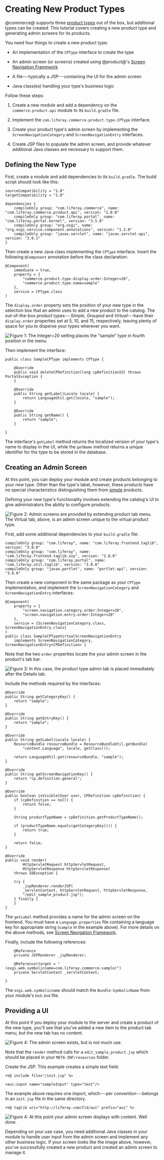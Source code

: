 # Creating New Product Types [](id=creating-new-product-types)

@commerce@ supports three 
[product types](/web/emporio/documentation/-/knowledge_base/1-0/product-types) 
out of the box, but additional types can be created. This tutorial covers
creating a new product type and generating admin screens for its products.

You need four things to create a new product type:

-  An implementation of the `CPType` interface to create the type

-  An admin screen (or screens) created using @product@'s 
[Screen Navigation Framework](/develop/tutorials/-/knowledge_base/7-1/screen-navigation-framework)

-  A file---typically a JSP---containing the UI for the admin screen

-  Java class(es) handling your type's business logic

Follow these steps:

1.  Create a new module and add a dependency on the `commerce.product.api` module
    to its `build.gradle` file.

2.  Implement the `com.liferay.commerce.product.type.CPType` interface.

3.  Create your product type's admin screen by implementing the
    `ScreenNavigationCategory` and `ScreenNavigationEntry` interfaces. 

4.  Create JSP files to populate the admin screen, and provide whatever
    additional Java classes are necessary to support them.

## Defining the New Type [](id=defining-the-new-type)

First, create a module and add dependencies to its `build.gradle`. The build
script should look like this:

    sourceCompatibility = "1.8"
    targetCompatibility = "1.8"

    dependencies {
        compileOnly group: "com.liferay.commerce", name: "com.liferay.commerce.product.api", version: "2.0.0"
        compileOnly group: "com.liferay.portal", name: "com.liferay.portal.kernel", version: "3.5.0"
        compileOnly group: "org.osgi", name: "org.osgi.service.component.annotations", version: "1.3.0"
        compileOnly group: "javax.servlet", name: "javax.servlet-api", version: "3.0.1"
    }

Then create a new Java class implementing the `CPType` interface. Insert the
following `@Component` annotation before the class declaration:

    @Component(
        immediate = true,
        property = {
            "commerce.product.type.display.order:Integer=20",
            "commerce.product.type.name=sample"
        },
        service = CPType.class
    )

The `display.order` property sets the position of your new type in the selection
box that an admin uses to add a new product to the catalog. The out-of-the-box
product types---*Simple*, *Grouped* and *Virtual*---have their `display.order`
properties set at 5, 10, and 15, respectively, leaving plenty of space for you
to disperse your types wherever you want.

![Figure 1: The `Integer=20` setting places the "sample" type in fourth position in the menu.](../images/commerce-cptype-menu.png)

Then implement the interface: 

    public class SampleCPType implements CPType {

        @Override
        public void deleteCPDefinition(long cpDefinitionId) throws PortalException {
        }

        @Override
        public String getLabel(Locale locale) {
            return LanguageUtil.get(locale, "sample");
        }

        @Override
        public String getName() {
            return "sample";
        }

    }

The interface's `getLabel` method returns the localized version of your type's
name to display in the UI, while the `getName` method returns a unique
identifier for the type to be stored in the database.

## Creating an Admin Screen[](id=providing-the-types-functionality)

At this point, you can deploy your module and create products belonging to your
new type. Other than the type's label, however, these products have no special
characteristics distinguishing them from
[simple](/web/emporio/documentation/-/knowledge_base/1-0/product-types)
products. 

Defining your new type's functionality involves extending the catalog's UI to
give administrators the ability to configure products.

![Figure 2: Admin screens are provided by extending product tab menu. The *Virtual* tab, above, is an admin screen unique to the virtual product type.](../images/cptype-tab-menu.png)

First, add some additional dependencies to your `build.gradle` file:

    compileOnly group: "com.liferay", name: "com.liferay.frontend.taglib", version: "3.0.0"
    compileOnly group: "com.liferay", name: "com.liferay.frontend.taglib.soy", version: "2.0.0"
    compileOnly group: "com.liferay.portal", name: "com.liferay.util.taglib", version: "3.0.0"
    compileOnly group: "javax.portlet", name: "portlet-api", version: "3.0.0"

Then create a new component in the same package as your `CPType` implementation,
and implement the `ScreenNavigationCategory` and `ScreenNavigationEntry`
interfaces:

    @Component(
        property = {
            "screen.navigation.category.order:Integer=20",
            "screen.navigation.entry.order:Integer=20"
        },
        service = {ScreenNavigationCategory.class, ScreenNavigationEntry.class}
    )
    public class SampleCPTypeVirtualScreenNavigationEntry
        implements ScreenNavigationCategory, ScreenNavigationEntry<CPDefinition> {

Note that the two `order` properties locate the your admin screen in the
product's tab bar.

![Figure 3: In this case, the product type admin tab is placed immediately after the *Details* tab.](../images/product-tab-bar.png)

Include the methods required by the interfaces:

    @Override
    public String getCategoryKey() {
        return "sample";
    }

    @Override
    public String getEntryKey() {
        return "sample";
    }

    @Override
    public String getLabel(Locale locale) {
        ResourceBundle resourceBundle = ResourceBundleUtil.getBundle(
            "content.Language", locale, getClass());

        return LanguageUtil.get(resourceBundle, "sample");
    }

    @Override
    public String getScreenNavigationKey() {
        return "cp.definition.general";
    }

    @Override
    public boolean isVisible(User user, CPDefinition cpDefinition) {
        if (cpDefinition == null) {
            return false;
        }

        String productTypeName = cpDefinition.getProductTypeName();

        if (productTypeName.equals(getCategoryKey())) {
            return true;
        }

        return false;
    }

    @Override
    public void render(
            HttpServletRequest httpServletRequest,
            HttpServletResponse httpServletResponse)
        throws IOException {

        try {
            _jspRenderer.renderJSP(
            _servletContext, httpServletRequest, httpServletResponse,
            "/edit_sample_product.jsp");
        } finally {
        }
    }

The `getLabel` method provides a name for the admin screen on the frontend. You
must have a `Language.properties` file containing a language key for
appropriate string (`sample` in the example above). For more details on the
above methods, see
[Screen Navigation Framework](/develop/tutorials/-/knowledge_base/7-1/screen-navigation-framework).

Finally, include the following references:

        @Reference
        private JSPRenderer _jspRenderer;

        @Reference(target = "(osgi.web.symbolicname=com.liferay.commerce.sample)")
        private ServletContext _servletContext;

    }

The `osgi.web.symbolicname` should match the `Bundle-SymbolicName` from your
module's `bnd.bnd` file.

## Providing a UI

At this point if you deploy your module to the server and create a product of
the new type, you'll see that you've added a new item to the product tab menu,
but the new tab has no content.

![Figure 4: The admin screen exists, but is not much use.](../images/product-tab-bar.png)

Note that the `render` method calls for a `edit_sample_product.jsp` which
should be placed in your `META-INF/resources` folder.

Create the JSP. This example creates a simple text field:

    <%@ include file="/init.jsp" %>

    <aui:input name="sampleInput" type="text"/>

The example above requires one import, which---per convention---belongs in an
`init.jsp` file in the same directory.

    <%@ taglib uri="http://liferay.com/tld/aui" prefix="aui" %>

![Figure 4: At this point your admin screen displays with content. Well done.](../images/product-tab-bar.png)

Depending on your use case, you need additional Java classes in your module to
handle user input from the admin screen and implement any other business logic.
If your screen looks like the image above, however, you've successfully created
a new product and created an admin screen to manage it.

